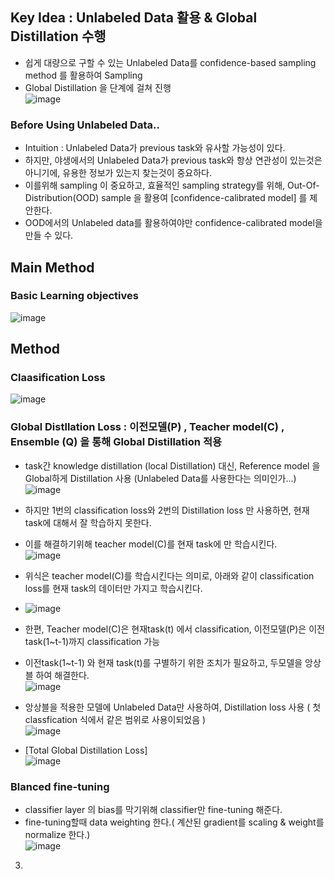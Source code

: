 ## Key Idea : Unlabeled Data 활용 & Global Distillation 수행
- 쉽게 대량으로 구할 수 있는 Unlabeled Data를 confidence-based sampling method 를 활용하여 Sampling
- Global Distillation 을 단계에 걸쳐 진행</br>
![image](https://user-images.githubusercontent.com/98244339/168972782-e2f9969d-7ea4-4e09-aad0-f12830717998.png)

### Before Using Unlabeled Data..
- Intuition : Unlabeled Data가 previous task와 유사할 가능성이 있다.
- 하지만, 야생에서의 Unlabeled Data가 previous task와 항상 연관성이 있는것은 아니기에, 유용한 정보가 있는지 찾는것이 중요하다. 
- 이를위해 sampling 이 중요하고, 효율적인 sampling strategy를 위해, Out-Of-Distribution(OOD) sample 을 활용여 [confidence-calibrated model] 를 제안한다.
- OOD에서의 Unlabeled data를 활용하여야만 confidence-calibrated model을 만들 수 있다.

## Main Method
### Basic Learning objectives
![image](https://user-images.githubusercontent.com/98244339/168977937-e90b54c7-4800-4894-9aa8-d829c5788134.png)

## Method
### Claasification Loss </br>
![image](https://user-images.githubusercontent.com/98244339/168978319-3ae4051c-7a26-49b0-a672-472b5fe5c61a.png)</br>
### Global Distllation Loss : 이전모델(P) , Teacher model(C) , Ensemble (Q) 을 통해  Global Distillation 적용
- task간 knowledge distillation (local Distillation) 대신, Reference model 을 Global하게 Distillation 사용 (Unlabeled Data를 사용한다는 의미인가...)</br>
![image](https://user-images.githubusercontent.com/98244339/168979739-219a487b-92eb-4347-8c60-c2efa74b8e30.png)</br>
- 하지만 1번의 classification loss와 2번의 Distillation loss 만 사용하면, 현재 task에 대해서 잘 학습하지 못한다.
- 이를 해결하기위해 teacher model(C)를 현재 task에 만 학습시킨다.</br>
![image](https://user-images.githubusercontent.com/98244339/168980325-8d36248d-bcc6-4221-82ff-dade04ceae39.png)</br>
- 위식은 teacher model(C)를 학습시킨다는 의미로, 아래와 같이 classification loss를 현재 task의 데이터만 가지고 학습시킨다.
- ![image](https://user-images.githubusercontent.com/98244339/168980509-47dcc067-3cb5-403f-a5cd-3f6eef31aa90.png)

- 한편, Teacher model(C)은 현재task(t) 에서 classification, 이전모델(P)은 이전task(1~t-1)까지 classification 가능
- 이전task(1~t-1) 와 현재 task(t)를 구별하기 위한 조치가 필요하고, 두모델을 앙상블 하여 해결한다.</br>
![image](https://user-images.githubusercontent.com/98244339/168982045-4a392a40-7fea-44c1-9039-1bd88a4d94d5.png)</br>
- 앙상블을 적용한 모델에 Unlabeled Data만 사용하여, Distillation loss 사용 ( 첫 classfication 식에서 같은 범위로 사용이되었음 )</br>
![image](https://user-images.githubusercontent.com/98244339/168982463-2cbf4461-b8ad-4f25-a9d4-b42256cadef0.png)

- [Total Global Distillation Loss] </br>
![image](https://user-images.githubusercontent.com/98244339/168982679-3b332f13-060a-4971-a15a-e379dc6f9b85.png)

### Blanced fine-tuning
- classifier layer 의 bias를 막기위해 classifier만 fine-tuning 해준다. 
- fine-tuning할때 data weighting 한다.( 계산된 gradient를 scaling & weight를 normalize 한다.) </br>
![image](https://user-images.githubusercontent.com/98244339/168983664-c5eea75a-4084-4ead-9dd7-82fdedceed8f.png)




3. 

